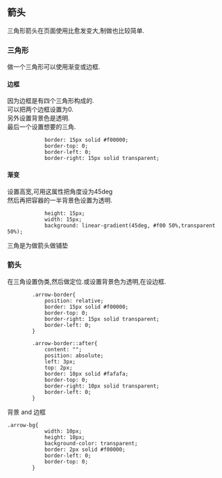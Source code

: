 ## 箭头
三角形箭头在页面使用比愈发变大,制做也比较简单.

### 三角形
做一个三角形可以使用渐变或边框.

#### 边框
因为边框是有四个三角形构成的.<br/>
可以把两个边框设置为0.<br/>
另外设置背景色是透明.<br/>
最后一个设置想要的三角.

```
			border: 15px solid #f00000;
			border-top: 0;
			border-left: 0;
			border-right: 15px solid transparent;
```

#### 渐变
设置高宽,可用这属性把角度设为45deg<br/>
然后再把容器的一半背景色设置为透明.

```
			height: 15px;
			width: 15px;
			background: linear-gradient(45deg, #f00 50%,transparent 50%);
```

三角是为做箭头做铺垫

### 箭头
在三角设置伪类,然后做定位.或设置背景色为透明,在设边框.
```
		.arrow-border{
			position: relative;
			border: 15px solid #f00000;
			border-top: 0;
			border-right: 15px solid transparent;
			border-left: 0;	
		}

		.arrow-border::after{
			content: "";
			position: absolute;
			left: 3px;
			top: 2px;
			border: 10px solid #fafafa;
			border-top: 0;
			border-right: 10px solid transparent;
			border-left: 0;
		}
```
背景 and 边框
```
.arrow-bg{
			width: 10px;
			height: 10px;
			background-color: transparent;
			border: 2px solid #f00000;
			border-left: 0;
			border-top: 0;
		}
```
